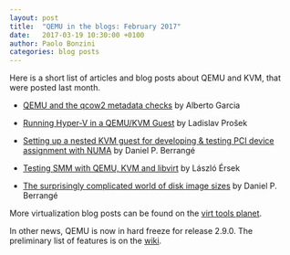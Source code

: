```yaml
---
layout: post
title:  "QEMU in the blogs: February 2017"
date:   2017-03-19 10:30:00 +0100
author: Paolo Bonzini
categories: blog posts
---
```

Here is a short list of articles and blog posts about QEMU
and KVM, that were posted last month.

* [QEMU and the qcow2 metadata
  checks](https://blogs.igalia.com/berto/2017/02/08/qemu-and-the-qcow2-metadata-checks/)
  by Alberto Garcia

* [Running Hyper-V in a QEMU/KVM
  Guest](https://ladipro.wordpress.com/2017/02/24/running-hyperv-in-kvm-guest/)
  by Ladislav Prošek

* [Setting up a nested KVM guest for developing & testing PCI device assignment
  with NUMA](https://www.berrange.com/posts/2017/02/16/setting-up-a-nested-kvm-guest-for-developing-testing-pci-device-assignment-with-numa/)
  by Daniel P. Berrangé

* [Testing SMM with QEMU, KVM and
  libvirt](https://github.com/tianocore/tianocore.github.io/wiki/Testing-SMM-with-QEMU,-KVM-and-libvirt)
  by László Érsek

* [The surprisingly complicated world of disk image
  sizes](https://www.berrange.com/posts/2017/02/10/the-surprisingly-complicated-world-of-disk-image-sizes/)
  by Daniel P. Berrangé

More virtualization blog posts can be found on the [virt tools
planet](http://planet.virt-tools.org/).

In other news, QEMU is now in hard freeze for release 2.9.0.  The preliminary
list of features is on the [wiki](http://wiki.qemu.org/ChangeLog/2.9).
